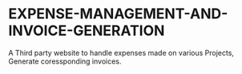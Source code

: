 # EXPENSE-MANAGEMENT-AND-INVOICE-GENERATION
A Third party website to handle expenses made on various Projects, Generate coressponding invoices. 
